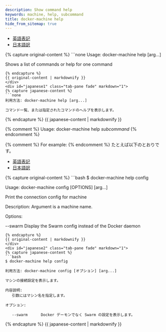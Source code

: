 ```yaml
---
description: Show command help
keywords: machine, help, subcommand
title: docker-machine help
hide_from_sitemap: true
---
```


<ul class="nav nav-tabs">
  <li class="active"><a data-toggle="tab" href="#origin1">英語表記</a></li>
  <li><a data-toggle="tab" href="#japanese1">日本語訳</a></li>
</ul>
<div class="tab-content">
  <div id="origin1" class="tab-pane fade in active">
{% capture original-content %}
```none
Usage: docker-machine help [arg...]

Shows a list of commands or help for one command
```
{% endcapture %}
{{ original-content | markdownify }}
</div>
<div id="japanese1" class="tab-pane fade" markdown="1">
{% capture japanese-content %}
```none
利用方法: docker-machine help [arg...]

コマンド一覧、または指定されたコマンドのヘルプを表示します。
```
{% endcapture %}
{{ japanese-content | markdownify }}
</div>
</div>

{% comment %}
Usage: docker-machine help _subcommand_
{% endcomment %}

{% comment %}
For example:
{% endcomment %}
たとえば以下のとおりです。

<ul class="nav nav-tabs">
  <li class="active"><a data-toggle="tab" href="#origin2">英語表記</a></li>
  <li><a data-toggle="tab" href="#japanese2">日本語訳</a></li>
</ul>
<div class="tab-content">
  <div id="origin2" class="tab-pane fade in active">
{% capture original-content %}
```bash
$ docker-machine help config

Usage: docker-machine config [OPTIONS] [arg...]

Print the connection config for machine

Description:
   Argument is a machine name.

Options:

   --swarm      Display the Swarm config instead of the Docker daemon
```
{% endcapture %}
{{ original-content | markdownify }}
</div>
<div id="japanese2" class="tab-pane fade" markdown="1">
{% capture japanese-content %}
```bash
$ docker-machine help config

利用方法: docker-machine config [オプション] [arg...]

マシンの接続設定を表示します。

内容説明:
   引数にはマシン名を指定します。

オプション:

   --swarm      Docker デーモンでなく Swarm の設定を表示します。
```
{% endcapture %}
{{ japanese-content | markdownify }}
</div>
</div>
